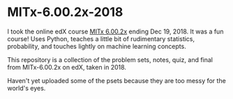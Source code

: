 # MITx-6.00.2x-2018

I took the online edX course [MITx 6.00.2x](https://courses.edx.org/courses/course-v1:MITx+6.00.2x+3T2018a/course/) ending Dec 19, 2018. It was a fun course! Uses Python, teaches a little bit of rudimentary statistics, probability, and touches lightly on machine learning concepts. 

This repository is a collection of the problem sets, notes, quiz, and final from MITx-6.00.2x on edX, taken in 2018. 

Haven't yet uploaded some of the psets because they are too messy for the world's eyes. 
